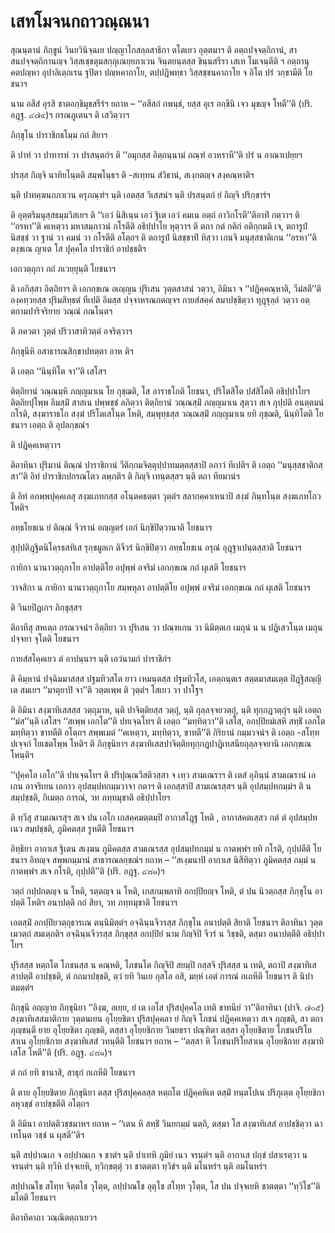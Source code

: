 <h1>เสทโมจนกถาวณฺณนา</h1>
<p>    สุณนฺตานํ ภิกฺขูนํ  วินยวินิจฺฉเย ปญฺญาโกสลฺลสาธิกา ตโตเยว  อุตฺตมาฯ ติ อตฺถปจฺจตฺถิกานํ, สาสนปจฺจตฺถิกานญฺจ วิสฺสเชฺชตุมสกฺกุเณยฺยภาเวน จินฺตยนฺตสฺส ขินฺนสรีรา เสเท โมเจนฺตีติ ฯ อตฺถานุคตปญฺหา อุปาลิเตฺถเรน ฐปิตา ปญฺหคาถาโย, ตปฺปฎิพทฺธา วิสฺสชฺชนคาถาโย จ อิโต ปรํ วกฺขามีติ โยชนาฯ</p>


<p>  นาม อสีสํ อุรสิ ชาตอกฺขิมุขสรีรํฯ ยถาห – ‘‘อสีสกํ กพนฺธํ, ยสฺส อุเร อกฺขีนิ เจว มุขญฺจ โหตี’’ติ (ปริ. อฎฺฐ. ๔๗๙)ฯ  กรณภูเตนฯ ติ เสวิตฺวาฯ</p>


<p>  ภิกฺขุโน  ปาราชิกธโมฺม กถํ สิยาฯ</p>


<p> ติ ปาทํ วา ปาทารหํ วา ปรสนฺตกํฯ ติ ‘‘อมุกสฺส อิตฺถนฺนามํ ภณฺฑํ อวหราหี’’ติ ปรํ น อาณาเปยฺยฯ</p>


<p> ปรสฺส กิญฺจิ นาทิยโนฺตติ สมฺพโนฺธฯ ติ -สเทฺทน สํวิธานํ, สเงฺกตญฺจ สงฺคณฺหาติฯ</p>


<p> นฺติ ปาทคฺฆนกภาเวน ครุภณฺฑํฯ นฺติ เอตสฺส วิเสสนํฯ นฺติ ปรสนฺตกํ ยํ กิญฺจิ ปริกฺขารํฯ</p>


<p> ติ อุตฺตริมนุสฺสธมฺมวิสเยฯ ติ ‘‘เอวํ นิสิเนฺน เอวํ ฐิเต เอวํ คมเน อตฺถํ  อาวิกโรตี’’ติอาทิํ กตฺวาฯ ติ ‘‘อรหา’’ติ คเหตฺวา มหาสมฺภาวนํ กโรตีติ อธิปฺปาโย หุตฺวาฯ ติ ตถา กตํ กติกํ อติกฺกมติ เจ, ตถารูปํ นิสชฺชํ วา ฐานํ วา คมนํ วา กโรตีติ อโตฺถฯ ติ  ตถารูปํ นิสชฺชาทิํ ทิสฺวา เกนจิ มนุสฺสชาติเกน ‘‘อรหา’’ติ ตงฺขเณ ญาเต โส ปุคฺคโล ปาราชิกํ อาปชฺชติฯ</p>


<p> เอกวตฺถุกา กถํ ภเวยฺยุนฺติ โยชนาฯ</p>


<p> ติ เอกิสฺสา อิตฺถิยาฯ ติ เอกกฺขเณ อเญฺญน ปุริเสน วุตฺตสาสนํ วตฺวา, อิมินา จ ‘‘ปฎิคฺคณฺหาติ, วีมํสตี’’ติ องฺคทฺวยสฺส ปุริมสิทฺธตํ ทีเปติ อิมสฺส ปจฺจาหรณกตญฺจฯ กายสํสคฺคํ สมาปชฺชิตฺวา ทุฎฺฐุลฺลํ วตฺวา อตฺตกามปาริจริยาย วณฺณํ ภณโนฺตฯ</p>


<p> ติ ภควตา วุตฺตํ ปริวาสาทิวตฺตํ อจริตฺวาฯ</p>


<p> ภิกฺขุนีหิ อสาธารณสิกฺขาปทตฺตา อาห ติฯ</p>


<p> ติ เอตฺถ ‘‘นินฺทิโต จา’’ติ เสโสฯ</p>


<p> ติตฺถิยานํ วณฺณมฺหิ ภญฺญมาเน โย กุชฺฌติ, โส อาราธโกติ โยชนา, ปริโตสิโต ปสํสิโตติ อธิปฺปาโยฯ ติตฺถิยปุโพฺพ อิมสฺมิํ สาสเน ปพฺพชฺชํ ลภิตฺวา ติตฺถิยานํ วณฺณสฺมิํ ภญฺญมาเน สุตฺวา สเจ กุปฺปติ อนตฺตมนํ กโรติ,  สงฺฆาราธโก สงฺฆํ ปริโตเสโนฺต โหติ, สมฺพุทฺธสฺส วณฺณสฺมิํ ภญฺญมาเน ยทิ กุชฺฌติ, นินฺทิโตติ โยชนาฯ เอตฺถ ติ อุปลกฺขณํฯ</p>


<p> ติ  ปฎิคฺคเหตฺวาฯ</p>


<p> ติอาทินา ปุริมานํ ติณฺณํ ปาราชิกานํ วีติกฺกมจิตฺตุปฺปาทมตฺตสฺสาปิ อภาวํ ทีเปติฯ ติ เอตฺถ ‘‘มนุสฺสชาติกสฺสา’’ติ อิทํ ปาราชิกปกรณโตว ลพฺภติฯ ติ กิญฺจิ เทนฺตสฺสฯ นฺติ ตถา ทียมานํฯ</p>


<p> ติ  อิทํ อภพฺพปุคฺคเลสุ สงฺฆเภทกสฺส อโนฺตคธตฺตา วุตฺตํฯ สลากคฺคาเหนาปิ สงฺฆํ ภินฺทโนฺต สงฺฆเภทโกว โหติฯ</p>


<p> อทฺธโยชเน ยํ ติณฺณํ จีวรานํ อญฺญตรํ เอกํ  นิกฺขิปิตฺวานาติ โยชนาฯ</p>


<p> สุปฺปติฎฺฐิตนิโคฺรธสทิเส รุกฺขมูลเก ติจีวรํ นิกฺขิปิตฺวา อทฺธโยชเน อรุณํ อุฎฺฐาเปนฺตสฺสาติ โยชนาฯ</p>


<p> กายิกา นานาวตฺถุกาโย  อาปตฺติโย อปุพฺพํ อจริมํ เอกกฺขเณ กถํ ผุเสติ โยชนาฯ</p>


<p> วาจสิกา น กายิกา นานาวตฺถุกาโย สมฺพหุลา อาปตฺติโย อปุพฺพํ อจริมํ เอกกฺขเณ กถํ ผุเสติ โยชนาฯ</p>


<p> ติ วินยปิฎเกฯ  ภิกฺขุสฺสฯ</p>


<p> ติอาทีสุ สหเตฺถ กรณวจนํฯ อิตฺถิยา วา ปุริเสน วา ปณฺฑเกน วา นิมิตฺตเก เมถุนํ น  น ปฎิเสวโนฺต เมถุนปจฺจยา จุโตติ โยชนาฯ</p>


<p> กายสํสโคฺคเยว   ตํ อาปนฺนาฯ นฺติ เอวํนามกํ ปาราชิกํฯ</p>


<p> ติ คิมฺหานํ ปจฺฉิมมาสสฺส ปฐมทิวสโต ยาว เหมนฺตสฺส ปฐมทิวโส, เอตฺถนฺตเร สตฺตมาสมเตฺต ปิฎฺฐิสญฺญิเต สมเยฯ ‘‘มาตุยาปิ จา’’ติ วตฺตเพฺพ ติ วุตฺตํฯ โสเยว วา ปาโฐฯ</p>


<p> ติ อิมินา สงฺฆาทิเสสสฺส วตฺถุมาห, นฺติ  ปาจิตฺติยสฺส วตฺถุํ, นฺติ ถุลฺลจฺจยวตฺถุํ, นฺติ ทุกฺกฎวตฺถุํฯ นฺติ เอตฺถ ‘‘มํส’’นฺติ เสโสฯ ‘‘สเพฺพ เอกโต’’ติ ปทเจฺฉโทฯ ติ เอตฺถ ‘‘มทฺทิตฺวา’’ติ เสโส, อกปฺปิยมํเสหิ สทฺธิํ เอกโต มทฺทิตฺวา ขาทตีติ อโตฺถฯ สพฺพเมตํ ‘‘คเหตฺวา, มทฺทิตฺวา, ขาทตี’’ติ กิริยานํ กมฺมวจนํฯ ติ เอตฺถ -สโทฺท ปเจฺจกํ โยเชตโพฺพ โหติฯ ติ ภิกฺขุนิยาฯ สงฺฆาทิเสสปาจิตฺติยทุกฺกฎปาฎิเทสนียถุลฺลจฺจยานิ เอกกฺขเณ โหนฺติฯ</p>


<p> ‘‘ปุคฺคโล เอโก’’ติ ปทเจฺฉโทฯ ติ ปริปุณฺณวีสติวสฺสา จ เทฺว สามเณราฯ ติ เตสํ อุภินฺนํ สามเณรานํ เอเกน อาจริเยน เอกาว อุปสมฺปทกมฺมวาจา กตาฯ ติ เอกสฺสาปิ สามเณรสฺสฯ นฺติ อุปสมฺปทกมฺมํฯ ติ น สมฺปชฺชติ, กิเมตฺถ การณํ, วท ภทฺทมุขาติ อธิปฺปาโยฯ</p>


<p> ติ ทฺวีสุ สามเณเรสุฯ สเจ ปน เอโก เกสคฺคมตฺตมฺปิ  อากาสโฎฺฐ โหติ , อากาสคตเสฺสว กตํ ตํ อุปสมฺปท เนว สมฺปชฺชติ, ภูมิคตสฺส รูหตีติ โยชนาฯ</p>


<p> อิทฺธิยา อากาเส ฐิเตน สเงฺฆน ภูมิคตสฺส สามเณรสฺส อุปสมฺปทกมฺมํ น กาตพฺพํฯ ยทิ กโรติ, กุปฺปตีติ โยชนาฯ อิทญฺจ สพฺพกมฺมานํ สาธารณลกฺขณํฯ ยถาห – ‘‘สเงฺฆนาปิ อากาเส นิสีทิตฺวา ภูมิคตสฺส กมฺมํ น กาตพฺพํฯ สเจ กโรติ, กุปฺปตี’’ติ (ปริ. อฎฺฐ. ๔๘๑)ฯ</p>


<p> วตฺถํ กปฺปกตญฺจ น โหติ, รตฺตญฺจ น โหติ, เกสกมฺพลาทิ อกปฺปิยญฺจ โหติ,  ตํ ปน นิวตฺถสฺส ภิกฺขุโน อาปตฺติ โหติฯ อนาปตฺติ กถํ สิยา, วท ภทฺทมุขาติ โยชนาฯ</p>


<p>  เอตสฺมิํ อกปฺปิยวตฺถุธารเณ ตนฺนิมิตฺตํฯ อจฺฉินฺนจีวรสฺส ภิกฺขุโน อนาปตฺติ สิยาติ โยชนาฯ ติอาทินา วุตฺตเมวตฺถํ สมเตฺถติฯ  อจฺฉินฺนจีวรสฺส  ภิกฺขุสฺส อกปฺปิยํ นาม กิญฺจิปิ จีวรํ น วิชฺชติ, ตสฺมา อนาปตฺตีติ อธิปฺปาโยฯ</p>


<p>  ปุริสสฺส หตฺถโต โภชนสฺส  น คณฺหติ, โภชนโต กิญฺจิปิ สยมฺปิ กสฺสจิ ปุริสสฺส น เทติ, ตถาปิ  สงฺฆาทิเสสาปตฺติํ  อาปชฺชติ, ตํ กถมาปชฺชติ, ตฺวํ ยทิ วินเย กุสโล อสิ,  มยฺหํ  เอตํ การณํ กเถหีติ โยชนาฯ ติ นิปาตมตฺตํฯ</p>


<p>  ภิกฺขุนี อญฺญาย ภิกฺขุนิยา ‘‘อิงฺฆ, อเยฺย, ยํ เต เอโส ปุริสปุคฺคโล เทติ ขาทนียํ วา’’ติอาทินา (ปาจิ. ๗๐๕) สงฺฆาทิเสสมาติกาย วุตฺตนเยน อุโยฺยชิตา  ปุริสปุคฺคลา ยํ กิญฺจิ โภชนํ  ปฎิคฺคเหตฺวา  สเจ ภุญฺชติ, สา ตถา ภุญฺชนฺตี ยาย อุโยฺยชิตา ภุญฺชติ, ตสฺสา อุโยฺยชิกาย  วินยธรา ปณฺฑิตา  ตสฺสา อุโยฺยชิตาย โภชนปริโยสาเน อุโยฺยชิกาย สงฺฆาทิเสสํ วทนฺตีติ โยชนาฯ ยถาห – ‘‘ตสฺสา หิ โภชนปริโยสาเน อุโยฺยชิกาย สงฺฆาทิเสโส โหตี’’ติ (ปริ. อฎฺฐ. ๔๘๑)ฯ</p>


<p> ตํ กถํ ยทิ  ชานาสิ, สาธุกํ  กเถหีติ โยชนาฯ</p>


<p> ติ ตาย อุโยฺยชิตาย ภิกฺขุนิยา ตสฺส ปุริสปุคฺคลสฺส หตฺถโต ปฎิคฺคหิเต ตสฺมิํ ทนฺตโปเน ปริภุเตฺต อุโยฺยชิกา ลหุวชฺชํ อาปชฺชตีติ อโตฺถฯ</p>


<p> ติ อิมินา อาปตฺติวชฺชมาหฯ ยถาห – ‘‘เตน หิ สทฺธิํ วินยกมฺมํ นตฺถิ, ตสฺมา โส สงฺฆาทิเสสํ อาปชฺชิตฺวา ฉาเทโนฺต วชฺชํ น ผุสตี’’ติฯ</p>


<p> นฺติ สปฺปาณเก จ อปฺปาณเก จ ชาตํฯ นฺติ ปาเทหิ ภูมิยํ เนว จรนฺตํฯ นฺติ อากาเส ปกฺขํ ปสาเรตฺวา น จรนฺตํฯ นฺติ ทฺวีหิ ปจฺจเยหิ, ทฺวิกฺขตฺตุํ วา ชาตตฺตา ทฺวิชํฯ นฺติ มโนหรํฯ นฺติ อมโนหรํฯ</p>


<p> สปฺปาณโช  สโทฺท จิตฺตโช วุโตฺต, อปฺปาณโช อุตุโช สโทฺท วุโตฺต, โส ปน  ปจฺจเยหิ ชาตตฺตา ‘‘ทฺวิโช’’ติ มโตติ โยชนาฯ</p>


<p> ติอาทิคาถา วณฺณิตตฺถาเยวฯ</p>

</p>

</p>





